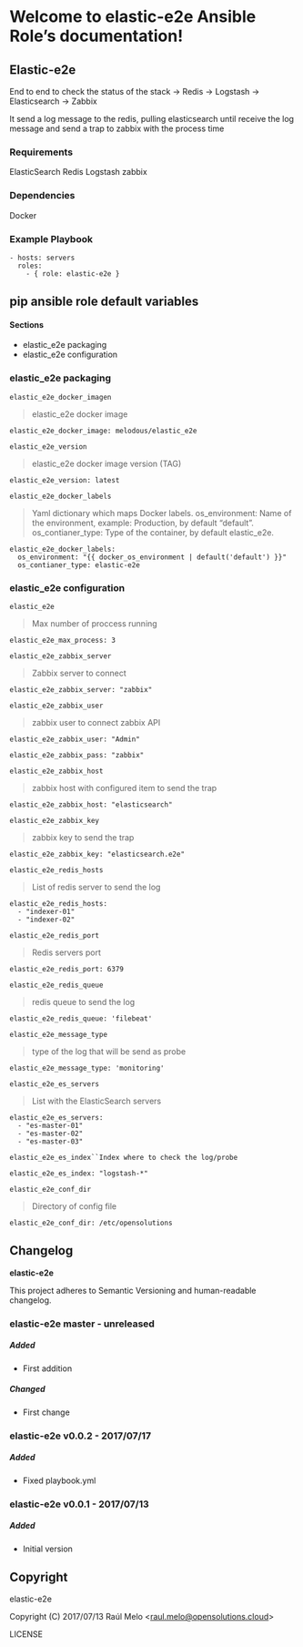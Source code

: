 Welcome to elastic-e2e Ansible Role’s documentation!
====================================================

Elastic-e2e
-----------

End to end to check the status of the stack -&gt; Redis -&gt; Logstash
-&gt; Elasticsearch -&gt; Zabbix

It send a log message to the redis, pulling elasticsearch until receive
the log message and send a trap to zabbix with the process time

### Requirements

ElasticSearch Redis Logstash zabbix

### Dependencies

Docker

### Example Playbook

    - hosts: servers
      roles:
        - { role: elastic-e2e }

pip ansible role default variables
----------------------------------

#### Sections

-   elastic\_e2e packaging
-   elastic\_e2e configuration

### elastic\_e2e packaging

`elastic_e2e_docker_imagen`

> elastic\_e2e docker image

    elastic_e2e_docker_image: melodous/elastic_e2e

`elastic_e2e_version`

> elastic\_e2e docker image version (TAG)

    elastic_e2e_version: latest

`elastic_e2e_docker_labels`

> Yaml dictionary which maps Docker labels. os\_environment: Name of the
> environment, example: Production, by default “default”.
> os\_contianer\_type: Type of the container, by default elastic\_e2e.

    elastic_e2e_docker_labels:
      os_environment: "{{ docker_os_environment | default('default') }}"
      os_contianer_type: elastic-e2e

### elastic\_e2e configuration

`elastic_e2e`

> Max number of proccess running

    elastic_e2e_max_process: 3

`elastic_e2e_zabbix_server`

> Zabbix server to connect

    elastic_e2e_zabbix_server: "zabbix"

`elastic_e2e_zabbix_user`

> zabbix user to connect zabbix API

    elastic_e2e_zabbix_user: "Admin"

    elastic_e2e_zabbix_pass: "zabbix"

`elastic_e2e_zabbix_host`

> zabbix host with configured item to send the trap

    elastic_e2e_zabbix_host: "elasticsearch"

`elastic_e2e_zabbix_key`

> zabbix key to send the trap

    elastic_e2e_zabbix_key: "elasticsearch.e2e"

`elastic_e2e_redis_hosts`

> List of redis server to send the log

    elastic_e2e_redis_hosts:
      - "indexer-01"
      - "indexer-02"

`elastic_e2e_redis_port`

> Redis servers port

    elastic_e2e_redis_port: 6379

`elastic_e2e_redis_queue`

> redis queue to send the log

    elastic_e2e_redis_queue: 'filebeat'

`elastic_e2e_message_type`

> type of the log that will be send as probe

    elastic_e2e_message_type: 'monitoring'

`elastic_e2e_es_servers`

> List with the ElasticSearch servers

    elastic_e2e_es_servers:
      - "es-master-01"
      - "es-master-02"
      - "es-master-03"

`elastic_e2e_es_index``Index where to check the log/probe`

    elastic_e2e_es_index: "logstash-*"

`elastic_e2e_conf_dir`

> Directory of config file

    elastic_e2e_conf_dir: /etc/opensolutions

Changelog
---------

**elastic-e2e**

This project adheres to Semantic Versioning and human-readable
changelog.

### elastic-e2e master - unreleased

##### Added

-   First addition

##### Changed

-   First change

### elastic-e2e v0.0.2 - 2017/07/17

##### Added

-   Fixed playbook.yml

### elastic-e2e v0.0.1 - 2017/07/13

##### Added

-   Initial version

Copyright
---------

elastic-e2e

Copyright (C) 2017/07/13 Raúl Melo
&lt;<raul.melo@opensolutions.cloud>&gt;

LICENSE
